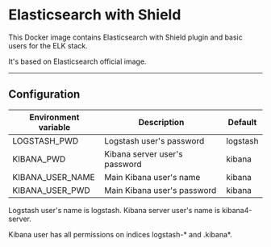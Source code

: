 # Elasticsearch with Shield

This Docker image contains Elasticsearch with Shield plugin and basic users for the ELK stack.

It's based on Elasticsearch official image.

***

## Configuration

Environment variable | Description                   | Default
-------------------- | ----------------------------- | --------
LOGSTASH_PWD         | Logstash user's password      | logstash
KIBANA_PWD           | Kibana server user's password | kibana
KIBANA_USER_NAME     | Main Kibana user's name       | kibana
KIBANA_USER_PWD      | Main Kibana user's password   | kibana

Logstash user's name is logstash.
Kibana server user's name is kibana4-server.

Kibana user has all permissions on indices logstash-* and .kibana*.  